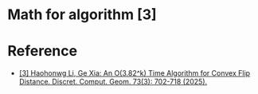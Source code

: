 # Math for algorithm [3]

# Reference

- [[3] Haohonwg Li, Ge Xia: An O(3.82^k) Time Algorithm for Convex Flip Distance. Discret. Comput. Geom. 73(3): 702-718 (2025).](../resources/2209.13134v2.pdf)